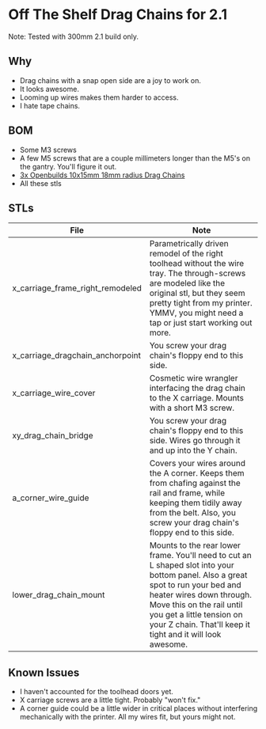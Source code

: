 # Off The Shelf Drag Chains for 2.1
Note: Tested with 300mm 2.1 build only.

## Why
* Drag chains with a snap open side are a joy to work on.
* It looks awesome.
* Looming up wires makes them harder to access.
* I hate tape chains.

## BOM
* Some M3 screws
* A few M5 screws that are a couple millimeters longer than the M5's on the gantry.  You'll figure it out.
* [3x Openbuilds 10x15mm 18mm radius Drag Chains](https://openbuildspartstore.com/drag-chain-cable-carrier/)
* All these stls

## STLs
File | Note
---- | ----
x_carriage_frame_right_remodeled | Parametrically driven remodel of the right toolhead without the wire tray.  The through-screws are modeled like the original stl, but they seem pretty tight from my printer.  YMMV, you might need a tap or just start working out more.
x_carriage_dragchain_anchorpoint | You screw your drag chain's floppy end to this side.
x_carriage_wire_cover | Cosmetic wire wrangler interfacing the drag chain to the X carriage.  Mounts with a short M3 screw.
xy_drag_chain_bridge | You screw your drag chain's floppy end to this side.  Wires go through it and up into the Y chain.
a_corner_wire_guide | Covers your wires around the A corner.  Keeps them from chafing against the rail and frame, while keeping them tidily away from the belt.  Also, you screw your drag chain's floppy end to this side.
lower_drag_chain_mount | Mounts to the rear lower frame.  You'll need to cut an L shaped slot into your bottom panel.  Also a great spot to run your bed and heater wires down through.  Move this on the rail until you get a little tension on your Z chain.  That'll keep it tight and it will look awesome.

## Known Issues
* I haven't accounted for the toolhead doors yet.
* X carriage screws are a little tight.  Probably "won't fix."
* A corner guide could be a little wider in critical places without interfering mechanically with the printer.  All my wires fit, but yours might not.
